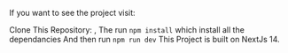 
If you want to see the project visit: 

Clone This Repository: ,
The run ```npm install``` which install all the dependancies
And then run ```npm run dev```
This Project is built on NextJs 14.